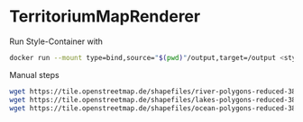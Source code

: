 # TerritoriumMapRenderer

Run Style-Container with
``` bash
docker run --mount type=bind,source="$(pwd)"/output,target=/output <style container name>
```

Manual steps
``` bash
wget https://tile.openstreetmap.de/shapefiles/river-polygons-reduced-3857.zip
wget https://tile.openstreetmap.de/shapefiles/lakes-polygons-reduced-3857.zip
wget https://tile.openstreetmap.de/shapefiles/ocean-polygons-reduced-3857.zip
```